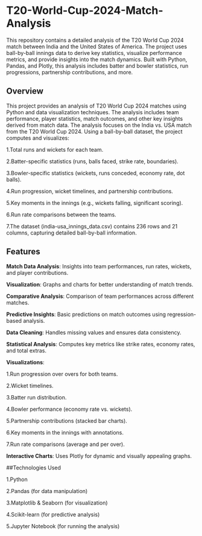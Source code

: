 # T20-World-Cup-2024-Match-Analysis

This repository contains a detailed analysis of the T20 World Cup 2024 match between India and the United States of America. The project uses ball-by-ball innings data to derive key statistics, visualize performance metrics, and provide insights into the match dynamics. Built with Python, Pandas, and Plotly, this analysis includes batter and bowler statistics, run progressions, partnership contributions, and more.

## Overview

This project provides an analysis of T20 World Cup 2024 matches using Python and data visualization techniques. The analysis includes team performance, player statistics, match outcomes, and other key insights derived from match data.
The analysis focuses on the India vs. USA match from the T20 World Cup 2024. Using a ball-by-ball dataset, the project computes and visualizes:

1.Total runs and wickets for each team.

2.Batter-specific statistics (runs, balls faced, strike rate, boundaries).

3.Bowler-specific statistics (wickets, runs conceded, economy rate, dot balls).

4.Run progression, wicket timelines, and partnership contributions.

5.Key moments in the innings (e.g., wickets falling, significant scoring).

6.Run rate comparisons between the teams.

7.The dataset (india-usa_innings_data.csv) contains 236 rows and 21 columns, capturing detailed ball-by-ball information.

## Features

**Match Data Analysis**: Insights into team performances, run rates, wickets, and player contributions.

**Visualization**: Graphs and charts for better understanding of match trends.

**Comparative Analysis**: Comparison of team performances across different matches.

**Predictive Insights**: Basic predictions on match outcomes using regression-based analysis.

**Data Cleaning**: Handles missing values and ensures data consistency.

**Statistical Analysis**: Computes key metrics like strike rates, economy rates, and total extras.

**Visualizations**:
  
   1.Run progression over overs for both teams.
  
   2.Wicket timelines.
  
   3.Batter run distribution.
  
   4.Bowler performance (economy rate vs. wickets).
  
   5.Partnership contributions (stacked bar charts).
  
   6.Key moments in the innings with annotations.
  
   7.Run rate comparisons (average and per over).

**Interactive Charts**: Uses Plotly for dynamic and visually appealing graphs.

##Technologies Used

1.Python

2.Pandas (for data manipulation)

3.Matplotlib & Seaborn (for visualization)

4.Scikit-learn (for predictive analysis)

5.Jupyter Notebook (for running the analysis)
